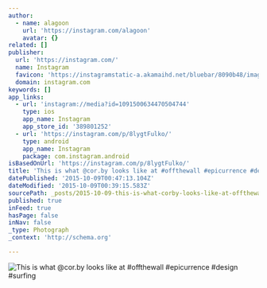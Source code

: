 ```yaml
---
author:
  - name: alagoon
    url: 'https://instagram.com/alagoon'
    avatar: {}
related: []
publisher:
  url: 'https://instagram.com/'
  name: Instagram
  favicon: 'https://instagramstatic-a.akamaihd.net/bluebar/8090b48/images/ico/favicon.ico'
  domain: instagram.com
keywords: []
app_links:
  - url: 'instagram://media?id=1091500634470504744'
    type: ios
    app_name: Instagram
    app_store_id: '389801252'
  - url: 'https://instagram.com/p/8lygtFulko/'
    type: android
    app_name: Instagram
    package: com.instagram.android
isBasedOnUrl: 'https://instagram.com/p/8lygtFulko/'
title: 'This is what @cor.by looks like at #offthewall #epicurrence #design #surfing'
datePublished: '2015-10-09T00:47:13.104Z'
dateModified: '2015-10-09T00:39:15.583Z'
sourcePath: _posts/2015-10-09-this-is-what-corby-looks-like-at-offthewall-epicurrence.md
published: true
inFeed: true
hasPage: false
inNav: false
_type: Photograph
_context: 'http://schema.org'

---
```

![This is what &commat;cor&period;by looks like at &num;offthewall &num;epicurrence &num;design &num;surfing](https://scontent.cdninstagram.com/hphotos-xaf1/t51.2885-15/s640x640/sh0.08/e35/12080583_749656978513046_1830598345_n.jpg)